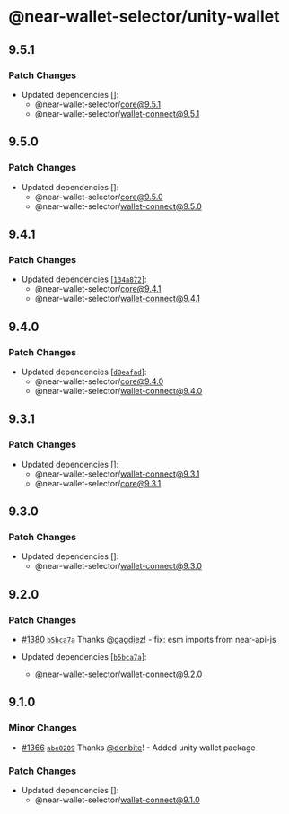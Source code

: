 # @near-wallet-selector/unity-wallet

## 9.5.1

### Patch Changes

- Updated dependencies []:
  - @near-wallet-selector/core@9.5.1
  - @near-wallet-selector/wallet-connect@9.5.1

## 9.5.0

### Patch Changes

- Updated dependencies []:
  - @near-wallet-selector/core@9.5.0
  - @near-wallet-selector/wallet-connect@9.5.0

## 9.4.1

### Patch Changes

- Updated dependencies [[`134a872`](https://github.com/near/wallet-selector/commit/134a8723b938cdd922ddbf1eec528cdac7ae6c3e)]:
  - @near-wallet-selector/core@9.4.1
  - @near-wallet-selector/wallet-connect@9.4.1

## 9.4.0

### Patch Changes

- Updated dependencies [[`d0eafad`](https://github.com/near/wallet-selector/commit/d0eafad960b1ccfc190224e32cc181bae1cd77bb)]:
  - @near-wallet-selector/core@9.4.0
  - @near-wallet-selector/wallet-connect@9.4.0

## 9.3.1

### Patch Changes

- Updated dependencies []:
  - @near-wallet-selector/wallet-connect@9.3.1
  - @near-wallet-selector/core@9.3.1

## 9.3.0

### Patch Changes

- Updated dependencies []:
  - @near-wallet-selector/wallet-connect@9.3.0

## 9.2.0

### Patch Changes

- [#1380](https://github.com/near/wallet-selector/pull/1380) [`b5bca7a`](https://github.com/near/wallet-selector/commit/b5bca7a66484686fad7c975b53b25fdd714421f5) Thanks [@gagdiez](https://github.com/gagdiez)! - fix: esm imports from near-api-js

- Updated dependencies [[`b5bca7a`](https://github.com/near/wallet-selector/commit/b5bca7a66484686fad7c975b53b25fdd714421f5)]:
  - @near-wallet-selector/wallet-connect@9.2.0

## 9.1.0

### Minor Changes

- [#1366](https://github.com/near/wallet-selector/pull/1366) [`abe0209`](https://github.com/near/wallet-selector/commit/abe0209cdc4d594c42ec080c3c27f83c22180550) Thanks [@denbite](https://github.com/denbite)! - Added unity wallet package

### Patch Changes

- Updated dependencies []:
  - @near-wallet-selector/wallet-connect@9.1.0
